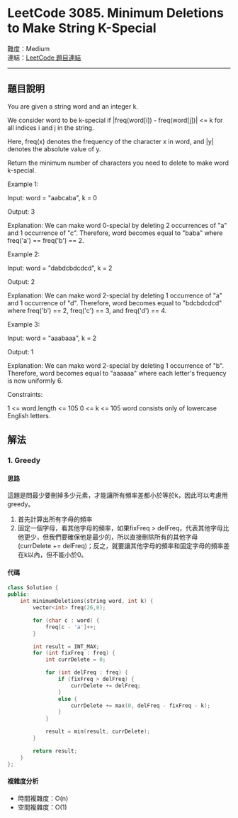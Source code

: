 # LeetCode 3085. Minimum Deletions to Make String K-Special

難度：Medium  
連結：[LeetCode 題目連結](https://leetcode.com/problems/minimum-deletions-to-make-string-k-special/description/)

---

## 題目說明
    
You are given a string word and an integer k.

We consider word to be k-special if |freq(word[i]) - freq(word[j])| <= k for all indices i and j in the string.

Here, freq(x) denotes the frequency of the character x in word, and |y| denotes the absolute value of y.

Return the minimum number of characters you need to delete to make word k-special.

 

Example 1:

Input: word = "aabcaba", k = 0

Output: 3

Explanation: We can make word 0-special by deleting 2 occurrences of "a" and 1 occurrence of "c". Therefore, word becomes equal to "baba" where freq('a') == freq('b') == 2.

Example 2:

Input: word = "dabdcbdcdcd", k = 2

Output: 2

Explanation: We can make word 2-special by deleting 1 occurrence of "a" and 1 occurrence of "d". Therefore, word becomes equal to "bdcbdcdcd" where freq('b') == 2, freq('c') == 3, and freq('d') == 4.

Example 3:

Input: word = "aaabaaa", k = 2

Output: 1

Explanation: We can make word 2-special by deleting 1 occurrence of "b". Therefore, word becomes equal to "aaaaaa" where each letter's frequency is now uniformly 6.

 

Constraints:

1 <= word.length <= 105
0 <= k <= 105
word consists only of lowercase English letters.

## 解法
### 1. Greedy
#### 思路

這題是問最少要刪掉多少元素，才能讓所有頻率差都小於等於k，因此可以考慮用greedy。

1. 首先計算出所有字母的頻率
2. 固定一個字母，看其他字母的頻率，如果fixFreq > delFreq，代表其他字母比他更少，但我們要確保他是最少的，所以直接刪除所有的其他字母(currDelete += delFreq)；反之，就要讓其他字母的頻率和固定字母的頻率差在k以內，但不能小於0。

#### 代碼

```c++
class Solution {
public:
    int minimumDeletions(string word, int k) {
        vector<int> freq(26,0);

        for (char c : word) {
            freq[c - 'a']++;
        }

        int result = INT_MAX;
        for (int fixFreq : freq) {
            int currDelete = 0;

            for (int delFreq : freq) {
                if (fixFreq > delFreq) {
                    currDelete += delFreq;
                }
                else {
                    currDelete += max(0, delFreq - fixFreq - k);
                }
            }

            result = min(result, currDelete);
        }

        return result;
    }
};

```

#### 複雜度分析

- 時間複雜度：O(n)
- 空間複雜度：O(1)
